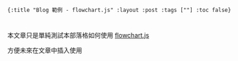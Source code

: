     {:title "Blog 範例 - flowchart.js" :layout :post :tags [""] :toc false}


# 


## 

本文章只是單純測試本部落格如何使用 [flowchart.js](https://github.com/adrai/flowchart.js/)

方便未來在文章中插入使用

<script src="http://flowchart.js.org/raphael-min.js"></script>
<script src="https://cdnjs.cloudflare.com/ajax/libs/flowchart/1.8.0/flowchart.min.js"></script>
<div id="diagram"></div><br><br>
<div id="diagram2"></div>
<script src="../../data/flowchart-example.js"></script>


